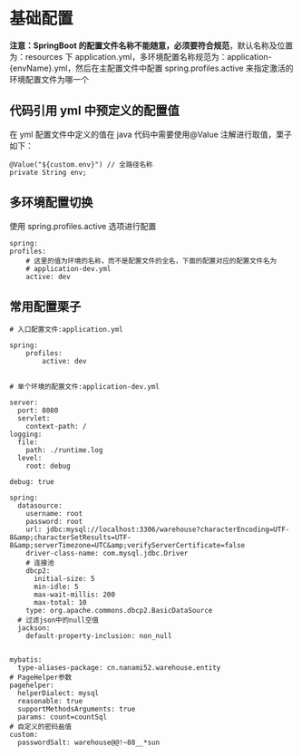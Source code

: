 # 基础配置

**注意：SpringBoot 的配置文件名称不能随意，必须要符合规范**，默认名称及位置为：resources 下 application.yml，多环境配置名称规范为：application-{envName}.yml，然后在主配置文件中配置 spring.profiles.active 来指定激活的环境配置文件为哪一个

## 代码引用 yml 中预定义的配置值

在 yml 配置文件中定义的值在 java 代码中需要使用@Value 注解进行取值，栗子如下：

    @Value("${custom.env}") // 全路径名称
    private String env;

## 多环境配置切换

使用 spring.profiles.active 选项进行配置

    spring:
    profiles:
        # 这里的值为环境的名称，而不是配置文件的全名，下面的配置对应的配置文件名为
        # application-dev.yml
        active: dev

## 常用配置栗子

    # 入口配置文件:application.yml

    spring:
        profiles:
            active: dev


    # 单个环境的配置文件:application-dev.yml

    server:
      port: 8080
      servlet:
        context-path: /
    logging:
      file:
        path: ./runtime.log
      level:
        root: debug

    debug: true

    spring:
      datasource:
        username: root
        password: root
        url: jdbc:mysql://localhost:3306/warehouse?characterEncoding=UTF-8&amp;characterSetResults=UTF-8&amp;serverTimezone=UTC&amp;verifyServerCertificate=false
        driver-class-name: com.mysql.jdbc.Driver
        # 连接池
        dbcp2:
          initial-size: 5
          min-idle: 5
          max-wait-millis: 200
          max-total: 10
        type: org.apache.commons.dbcp2.BasicDataSource
      # 过滤json中的null空值
      jackson:
        default-property-inclusion: non_null


    mybatis:
      type-aliases-package: cn.nanami52.warehouse.entity
    # PageHelper参数
    pagehelper:
      helperDialect: mysql
      reasonable: true
      supportMethodsArguments: true
      params: count=countSql
    # 自定义的密码盐值
    custom:
      passwordSalt: warehouse@@!~88__*sun
